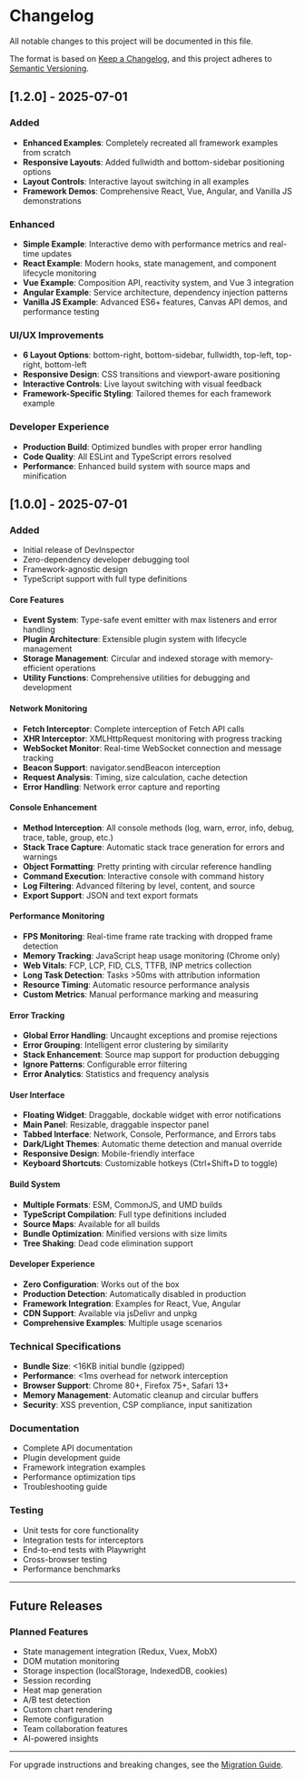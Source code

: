 # Changelog

All notable changes to this project will be documented in this file.

The format is based on [Keep a Changelog](https://keepachangelog.com/en/1.0.0/),
and this project adheres to [Semantic Versioning](https://semver.org/spec/v2.0.0.html).

## [1.2.0] - 2025-07-01

### Added
- **Enhanced Examples**: Completely recreated all framework examples from scratch
- **Responsive Layouts**: Added fullwidth and bottom-sidebar positioning options
- **Layout Controls**: Interactive layout switching in all examples
- **Framework Demos**: Comprehensive React, Vue, Angular, and Vanilla JS demonstrations

### Enhanced
- **Simple Example**: Interactive demo with performance metrics and real-time updates
- **React Example**: Modern hooks, state management, and component lifecycle monitoring  
- **Vue Example**: Composition API, reactivity system, and Vue 3 integration
- **Angular Example**: Service architecture, dependency injection patterns
- **Vanilla JS Example**: Advanced ES6+ features, Canvas API demos, and performance testing

### UI/UX Improvements
- **6 Layout Options**: bottom-right, bottom-sidebar, fullwidth, top-left, top-right, bottom-left
- **Responsive Design**: CSS transitions and viewport-aware positioning
- **Interactive Controls**: Live layout switching with visual feedback
- **Framework-Specific Styling**: Tailored themes for each framework example

### Developer Experience
- **Production Build**: Optimized bundles with proper error handling
- **Code Quality**: All ESLint and TypeScript errors resolved
- **Performance**: Enhanced build system with source maps and minification

## [1.0.0] - 2025-07-01

### Added
- Initial release of DevInspector
- Zero-dependency developer debugging tool
- Framework-agnostic design
- TypeScript support with full type definitions

#### Core Features
- **Event System**: Type-safe event emitter with max listeners and error handling
- **Plugin Architecture**: Extensible plugin system with lifecycle management
- **Storage Management**: Circular and indexed storage with memory-efficient operations
- **Utility Functions**: Comprehensive utilities for debugging and development

#### Network Monitoring
- **Fetch Interceptor**: Complete interception of Fetch API calls
- **XHR Interceptor**: XMLHttpRequest monitoring with progress tracking
- **WebSocket Monitor**: Real-time WebSocket connection and message tracking
- **Beacon Support**: navigator.sendBeacon interception
- **Request Analysis**: Timing, size calculation, cache detection
- **Error Handling**: Network error capture and reporting

#### Console Enhancement
- **Method Interception**: All console methods (log, warn, error, info, debug, trace, table, group, etc.)
- **Stack Trace Capture**: Automatic stack trace generation for errors and warnings
- **Object Formatting**: Pretty printing with circular reference handling
- **Command Execution**: Interactive console with command history
- **Log Filtering**: Advanced filtering by level, content, and source
- **Export Support**: JSON and text export formats

#### Performance Monitoring
- **FPS Monitoring**: Real-time frame rate tracking with dropped frame detection
- **Memory Tracking**: JavaScript heap usage monitoring (Chrome only)
- **Web Vitals**: FCP, LCP, FID, CLS, TTFB, INP metrics collection
- **Long Task Detection**: Tasks >50ms with attribution information
- **Resource Timing**: Automatic resource performance analysis
- **Custom Metrics**: Manual performance marking and measuring

#### Error Tracking
- **Global Error Handling**: Uncaught exceptions and promise rejections
- **Error Grouping**: Intelligent error clustering by similarity
- **Stack Enhancement**: Source map support for production debugging
- **Ignore Patterns**: Configurable error filtering
- **Error Analytics**: Statistics and frequency analysis

#### User Interface
- **Floating Widget**: Draggable, dockable widget with error notifications
- **Main Panel**: Resizable, draggable inspector panel
- **Tabbed Interface**: Network, Console, Performance, and Errors tabs
- **Dark/Light Themes**: Automatic theme detection and manual override
- **Responsive Design**: Mobile-friendly interface
- **Keyboard Shortcuts**: Customizable hotkeys (Ctrl+Shift+D to toggle)

#### Build System
- **Multiple Formats**: ESM, CommonJS, and UMD builds
- **TypeScript Compilation**: Full type definitions included
- **Source Maps**: Available for all builds
- **Bundle Optimization**: Minified versions with size limits
- **Tree Shaking**: Dead code elimination support

#### Developer Experience
- **Zero Configuration**: Works out of the box
- **Production Detection**: Automatically disabled in production
- **Framework Integration**: Examples for React, Vue, Angular
- **CDN Support**: Available via jsDelivr and unpkg
- **Comprehensive Examples**: Multiple usage scenarios

### Technical Specifications
- **Bundle Size**: <16KB initial bundle (gzipped)
- **Performance**: <1ms overhead for network interception
- **Browser Support**: Chrome 80+, Firefox 75+, Safari 13+
- **Memory Management**: Automatic cleanup and circular buffers
- **Security**: XSS prevention, CSP compliance, input sanitization

### Documentation
- Complete API documentation
- Plugin development guide
- Framework integration examples
- Performance optimization tips
- Troubleshooting guide

### Testing
- Unit tests for core functionality
- Integration tests for interceptors
- End-to-end tests with Playwright
- Cross-browser testing
- Performance benchmarks

---

## Future Releases

### Planned Features
- State management integration (Redux, Vuex, MobX)
- DOM mutation monitoring
- Storage inspection (localStorage, IndexedDB, cookies)
- Session recording
- Heat map generation
- A/B test detection
- Custom chart rendering
- Remote configuration
- Team collaboration features
- AI-powered insights

---

For upgrade instructions and breaking changes, see the [Migration Guide](docs/MIGRATION.md).